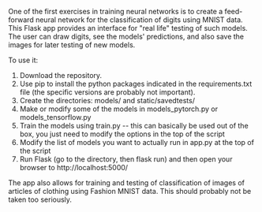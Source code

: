 One of the first exercises in training neural networks is to create a feed-forward neural network for the classification of digits using MNIST data.
This Flask app provides an interface for "real life" testing of such models.  The user can draw digits, see the models' predictions, and also save the images for later testing of new models.

To use it:
1) Download the repository.
2) Use pip to install the python packages indicated in the requirements.txt file (the specific versions are probably not important).
3) Create the directories: models/ and static/savedtests/
4) Make or modify some of the models in models_pytorch.py or models_tensorflow.py
5) Train the models using train.py -- this can basically be used out of the box, you just need to modify the options in the top of the script
6) Modify the list of models you want to actually run in app.py at the top of the script
7) Run Flask (go to the directory, then flask run) and then open your browser to http://localhost:5000/


The app also allows for training and testing of classification of images of articles of clothing using Fashion MNIST data.
This should probably not be taken too seriously.

